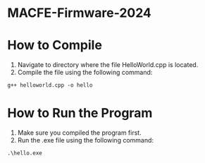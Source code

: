# MACFE-Firmware-2024
# How to Compile
1. Navigate to directory where the file HelloWorld.cpp is located.
2. Compile the file using the following command:
   
```g++ helloworld.cpp -o hello```

# How to Run the Program
1. Make sure you compiled the program first.
2. Run the .exe file using the following command:

```.\hello.exe```
